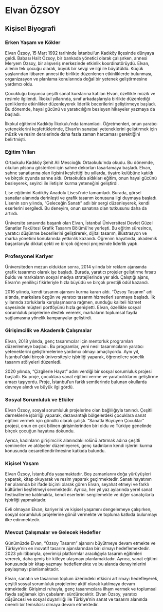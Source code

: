 # Elvan ÖZSOY

## Kişisel Biyografi

### Erken Yaşam ve Kökler

Elvan Özsoy, 15 Mart 1992 tarihinde İstanbul’un Kadıköy ilçesinde dünyaya geldi. Babası Halit Özsoy, bir bankada yönetici olarak çalışırken, annesi Meryem Özsoy, bir alışveriş merkezinde etkinlik koordinatörüydü. Elvan, ailenin tek çocuğu olarak, büyük bir sevgi ve ilgi ile büyütüldü. Küçük yaşlarından itibaren annesi ile birlikte düzenlenen etkinliklerde bulunması, organizasyon ve planlama konularında doğal bir yetenek geliştirmesine yardımcı oldu.

Çocukluğu boyunca çeşitli sanat kurslarına katılan Elvan, özellikle müzik ve resimle ilgilendi. İlkokul yıllarında, sınıf arkadaşlarıyla birlikte düzenlediği şenliklerde etkinlikler düzenleyerek liderlik becerilerini geliştirmeye başladı. Bu dönemde, hayal gücünü ve yaratıcılığını besleyen hikayeler yazmaya da başladı.

İlkokul eğitimini Kadıköy İlkokulu'nda tamamladı. Öğretmenleri, onun yaratıcı yeteneklerini keşfettiklerinde, Elvan’ın sanatsal yeteneklerini geliştirmek için müzik ve resim derslerinde daha fazla zaman harcaması gerektiğini belirtmişti.

### Eğitim Yılları

Ortaokulu Kadıköy Şehit Ali Mescioğlu Ortaokulu'nda okudu. Bu dönemde, okulun yılsonu gösterileri için sahne dekorları tasarlamaya başladı. Elvan, sahne sanatlarına olan ilgisini keşfettiği bu yıllarda, tiyatro kulübüne katıldı ve birçok oyunda sahne aldı. Ortaokulda aldıkları eğitim, onun hayal gücünü besleyerek, seyirci ile iletişim kurma yeteneğini geliştirdi.

Lise eğitimini Kadıköy Anadolu Lisesi'nde tamamladı. Burada, görsel sanatlar alanında derinleşti ve grafik tasarım konusuna ilgi duymaya başladı. Lisenin son yılında, “Geleceğin Sanatı” adlı bir sergi düzenleyerek, kendi eserlerini sergiledi. Bu deneyim, onun sanatına olan tutkusunu daha da artırdı.

Üniversite sınavında başarılı olan Elvan, İstanbul Üniversitesi Devlet Güzel Sanatlar Fakültesi Grafik Tasarım Bölümü’ne yerleşti. Bu eğitim süresince, yaratıcı düşünme becerilerini geliştirerek, dijital tasarım, illüstrasyon ve marka yönetimi konularında yetkinlik kazandı. Öğrenim hayatında, akademik başarılarıyla dikkat çekti ve birçok öğrenci projesinde liderlik yaptı.

### Profesyonel Kariyer

Üniversiteden mezun olduktan sonra, 2014 yılında bir reklam ajansında grafik tasarımcı olarak işe başladı. Burada, yaratıcı projeler geliştirme fırsatı buldu ve markaların sosyal medya stratejilerinde yer aldı. Çalıştığı ajans, Elvan’ın yenilikçi fikirleriyle hızla büyüdü ve birçok prestijli ödül kazandı.

2016 yılında, kendi tasarım ajansını kurma kararı aldı. “Özsoy Tasarım” adı altında, markalara özgün ve yaratıcı tasarım hizmetleri sunmaya başladı. İlk yıllarında zorluklarla karşılaşmasına rağmen, sunduğu kaliteli hizmet sayesinde müşteri portföyünü hızla genişletti. Elvan, özellikle sosyal sorumluluk projelerine destek vererek, markaların toplumsal fayda sağlamasına yönelik kampanyalar geliştirdi.

### Girişimcilik ve Akademik Çalışmalar

Elvan, 2018 yılında, genç tasarımcılar için mentorluk programları düzenlemeye başladı. Bu programlar, yeni nesil tasarımcıların yaratıcı yeteneklerini geliştirmelerine yardımcı olmayı amaçlıyordu. Aynı yıl, İstanbul'daki birçok üniversiteyle işbirliği yaparak, öğrencilere yönelik tasarım atölyeleri düzenledi.

2020 yılında, “Çizgilerle Hayat” adını verdiği bir sosyal sorumluluk projesi başlattı. Bu proje, çocuklara sanat eğitimi verme ve yaratıcılıklarını geliştirme amacı taşıyordu. Proje, İstanbul’un farklı semtlerinde bulunan okullarda devreye alındı ve büyük ilgi gördü.

### Sosyal Sorumluluk ve Etkiler

Elvan Özsoy, sosyal sorumluluk projelerine olan bağlılığıyla tanındı. Çeşitli derneklerle işbirliği yaparak, dezavantajlı bölgelerdeki çocuklara sanat eğitimi vermek için gönüllü olarak çalıştı. “Sanatla Büyüyen Çocuklar” projesi, onun en çok bilinen girişimlerinden biri oldu ve Türkiye genelinde birçok çocuğun hayatına dokundu.

Ayrıca, kadınların girişimcilik alanındaki rolünü artırmak adına çeşitli seminerler ve atölyeler düzenleyerek, genç kadınların kendi işlerini kurma konusunda cesaretlendirilmesine katkıda bulundu.

### Kişisel Yaşam

Elvan Özsoy, İstanbul’da yaşamaktadır. Boş zamanlarını doğa yürüyüşleri yaparak, kitap okuyarak ve resim yaparak geçirmektedir. Sanatı hayatının her alanında bir ifade biçimi olarak gören Elvan, seyahat etmeyi ve farklı kültürleri keşfetmeyi sevmektedir. Ayrıca, her yıl yaz aylarında yerel sanat festivallerine katılmakta, kendi eserlerini sergilemekte ve diğer sanatçılarla işbirliği yapmaktadır.

Evli olmayan Elvan, kariyerini ve kişisel yaşamını dengelemeye çalışırken, sosyal sorumluluk projelerine gönül vermekte ve topluma katkıda bulunmayı ilke edinmektedir.

### Mevcut Çalışmalar ve Gelecek Hedefler

Günümüzde Elvan, “Özsoy Tasarım” ajansını büyütmeye devam etmekte ve Türkiye’nin en inovatif tasarım ajanslarından biri olmayı hedeflemektedir. 2023 yılı itibarıyla, çevrimiçi platformlar aracılığıyla tasarım eğitimleri vererek, daha geniş bir kitleye ulaşmayı planlamaktadır. Ayrıca, sanat eğitimi konusunda bir kitap yazmayı hedeflemekte ve bu alanda deneyimlerini paylaşmayı planlamaktadır.

Elvan, sanatın ve tasarımın toplum üzerindeki etkisini artırmayı hedefleyerek, çeşitli sosyal sorumluluk projelerine aktif olarak katılmaya devam etmektedir. Girişimci ruhuyla, genç tasarımcılara ilham vermek ve toplumsal fayda sağlamak için çabalarını sürdürecektir. Elvan Özsoy, yaratıcı düşüncesi ve sosyal duyarlılığı ile Türkiye’nin sanat ve tasarım alanında önemli bir temsilcisi olmaya devam etmektedir.
